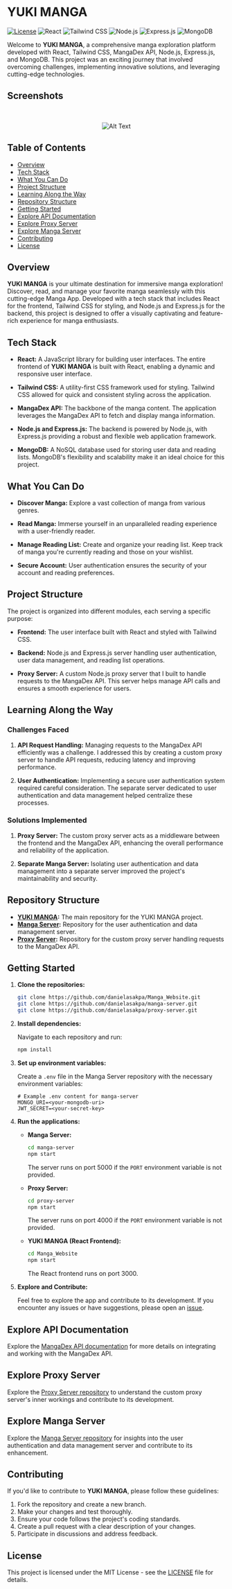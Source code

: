# YUKI MANGA

[![License](https://img.shields.io/badge/License-MIT-blue.svg)](https://opensource.org/licenses/MIT)
![React](https://img.shields.io/badge/React-17.0.2-blue)
![Tailwind CSS](https://img.shields.io/badge/Tailwind%20CSS-Latest-blueviolet)
![Node.js](https://img.shields.io/badge/Node.js-Latest-green)
![Express.js](https://img.shields.io/badge/Express.js-Latest-green)
![MongoDB](https://img.shields.io/badge/MongoDB-Latest-brightgreen)

Welcome to **YUKI MANGA**, a comprehensive manga exploration platform developed with React, Tailwind CSS, MangaDex API, Node.js, Express.js, and MongoDB. This project was an exciting journey that involved overcoming challenges, implementing innovative solutions, and leveraging cutting-edge technologies.

## Screenshots
<br/>

<p align="center">
  <img src="https://i.ibb.co/7Y2K6jw/Firefox-Screenshot-2024-01-11-T09-58-20-097-Z.png" alt="Alt Text">
</p>

## Table of Contents

- [Overview](#overview)
- [Tech Stack](#tech-stack)
- [What You Can Do](#what-you-can-do)
- [Project Structure](#project-structure)
- [Learning Along the Way](#learning-along-the-way)
- [Repository Structure](#repository-structure)
- [Getting Started](#getting-started)
- [Explore API Documentation](#explore-api-documentation)
- [Explore Proxy Server](#explore-proxy-server)
- [Explore Manga Server](#explore-auth-server)
- [Contributing](#contributing)
- [License](#license)

## Overview

**YUKI MANGA** is your ultimate destination for immersive manga exploration! Discover, read, and manage your favorite manga seamlessly with this cutting-edge Manga App. Developed with a tech stack that includes React for the frontend, Tailwind CSS for styling, and Node.js and Express.js for the backend, this project is designed to offer a visually captivating and feature-rich experience for manga enthusiasts.

## Tech Stack

- **React:** A JavaScript library for building user interfaces. The entire frontend of **YUKI MANGA** is built with React, enabling a dynamic and responsive user interface.

- **Tailwind CSS:** A utility-first CSS framework used for styling. Tailwind CSS allowed for quick and consistent styling across the application.

- **MangaDex API:** The backbone of the manga content. The application leverages the MangaDex API to fetch and display manga information.

- **Node.js and Express.js:** The backend is powered by Node.js, with Express.js providing a robust and flexible web application framework.

- **MongoDB:** A NoSQL database used for storing user data and reading lists. MongoDB's flexibility and scalability make it an ideal choice for this project.

## What You Can Do

- **Discover Manga:** Explore a vast collection of manga from various genres.

- **Read Manga:** Immerse yourself in an unparalleled reading experience with a user-friendly reader.

- **Manage Reading List:** Create and organize your reading list. Keep track of manga you're currently reading and those on your wishlist.

- **Secure Account:** User authentication ensures the security of your account and reading preferences.

## Project Structure

The project is organized into different modules, each serving a specific purpose:

- **Frontend:** The user interface built with React and styled with Tailwind CSS.

- **Backend:** Node.js and Express.js server handling user authentication, user data management, and reading list operations.

- **Proxy Server:** A custom Node.js proxy server that I built to handle requests to the MangaDex API. This server helps manage API calls and ensures a smooth experience for users.

## Learning Along the Way

### Challenges Faced

1. **API Request Handling:** Managing requests to the MangaDex API efficiently was a challenge. I addressed this by creating a custom proxy server to handle API requests, reducing latency and improving performance.

2. **User Authentication:** Implementing a secure user authentication system required careful consideration. The separate server dedicated to user authentication and data management helped centralize these processes.

### Solutions Implemented

1. **Proxy Server:** The custom proxy server acts as a middleware between the frontend and the MangaDex API, enhancing the overall performance and reliability of the application.

2. **Separate Manga Server:** Isolating user authentication and data management into a separate server improved the project's maintainability and security.

## Repository Structure

- **[YUKI MANGA](https://github.com/danielasakpa/Manga_Website):** The main repository for the YUKI MANGA project.
- **[Manga Server](https://github.com/danielasakpa/manga-server):** Repository for the user authentication and data management server.
- **[Proxy Server](https://github.com/danielasakpa/proxy-server):** Repository for the custom proxy server handling requests to the MangaDex API.

## Getting Started

1. **Clone the repositories:**

    ```bash
    git clone https://github.com/danielasakpa/Manga_Website.git
    git clone https://github.com/danielasakpa/manga-server.git
    git clone https://github.com/danielasakpa/proxy-server.git
    ```

2. **Install dependencies:**

    Navigate to each repository and run:

    ```bash
    npm install
    ```

3. **Set up environment variables:**

    Create a `.env` file in the Manga Server repository with the necessary environment variables:

    ```env
    # Example .env content for manga-server
    MONGO_URI=<your-mongodb-uri>
    JWT_SECRET=<your-secret-key>
    ```

4. **Run the applications:**

    - **Manga Server:**

        ```bash
        cd manga-server
        npm start
        ```

        The server runs on port 5000 if the `PORT` environment variable is not provided.

    - **Proxy Server:**

        ```bash
        cd proxy-server
        npm start
        ```

        The server runs on port 4000 if the `PORT` environment variable is not provided.

    - **YUKI MANGA (React Frontend):**

        ```bash
        cd Manga_Website
        npm start
        ```

        The React frontend runs on port 3000.

5. **Explore and Contribute:**

    Feel free to explore the app and contribute to its development. If you encounter any issues or have suggestions, please open an [issue](https://github.com/danielasakpa/Manga_Website/issues).

## Explore API Documentation

Explore the [MangaDex API documentation](https://api.mangadex.org/docs/) for more details on integrating and working with the MangaDex API.

## Explore Proxy Server

Explore the [Proxy Server repository](https://github.com/danielasakpa/proxy-server) to understand the custom proxy server's inner workings and contribute to its development.

## Explore Manga Server

Explore the [Manga Server repository](https://github.com/danielasakpa/manga-server) for insights into the user authentication and data management server and contribute to its enhancement.

## Contributing

If you'd like to contribute to **YUKI MANGA**, please follow these guidelines:

1. Fork the repository and create a new branch.
2. Make your changes and test thoroughly.
3. Ensure your code follows the project's coding standards.
4. Create a pull request with a clear description of your changes.
5. Participate in discussions and address feedback.

## License

This project is licensed under the MIT License - see the [LICENSE](LICENSE) file for details.
